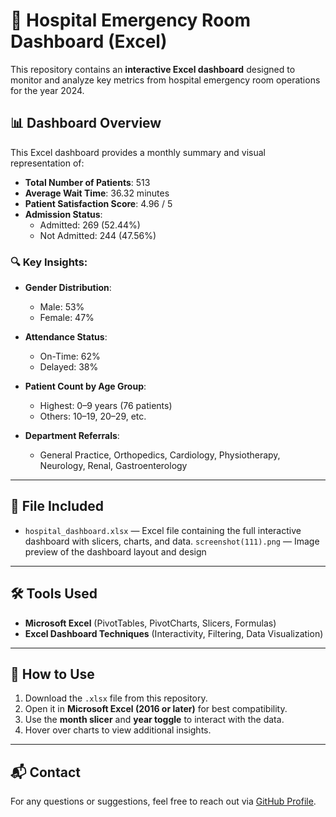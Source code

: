 # 🏥 Hospital Emergency Room Dashboard (Excel)

This repository contains an **interactive Excel dashboard** designed to monitor and analyze key metrics from hospital emergency room operations for the year 2024.

## 📊 Dashboard Overview

This Excel dashboard provides a monthly summary and visual representation of:

- **Total Number of Patients**: 513
- **Average Wait Time**: 36.32 minutes
- **Patient Satisfaction Score**: 4.96 / 5
- **Admission Status**:
  - Admitted: 269 (52.44%)
  - Not Admitted: 244 (47.56%)

### 🔍 Key Insights:

- **Gender Distribution**:
  - Male: 53%
  - Female: 47%

- **Attendance Status**:
  - On-Time: 62%
  - Delayed: 38%

- **Patient Count by Age Group**:
  - Highest: 0–9 years (76 patients)
  - Others: 10–19, 20–29, etc.

- **Department Referrals**:
  - General Practice, Orthopedics, Cardiology, Physiotherapy, Neurology, Renal, Gastroenterology

---

## 📁 File Included

- `hospital_dashboard.xlsx` — Excel file containing the full interactive dashboard with slicers, charts, and data.
  `screenshot(111).png` — Image preview of the dashboard layout and design
---

## 🛠️ Tools Used

- **Microsoft Excel** (PivotTables, PivotCharts, Slicers, Formulas)
- **Excel Dashboard Techniques** (Interactivity, Filtering, Data Visualization)

---

## 🚀 How to Use

1. Download the `.xlsx` file from this repository.
2. Open it in **Microsoft Excel (2016 or later)** for best compatibility.
3. Use the **month slicer** and **year toggle** to interact with the data.
4. Hover over charts to view additional insights.

---

## 📬 Contact

For any questions or suggestions, feel free to reach out via [GitHub Profile](https://github.com/snehavarshney70).

